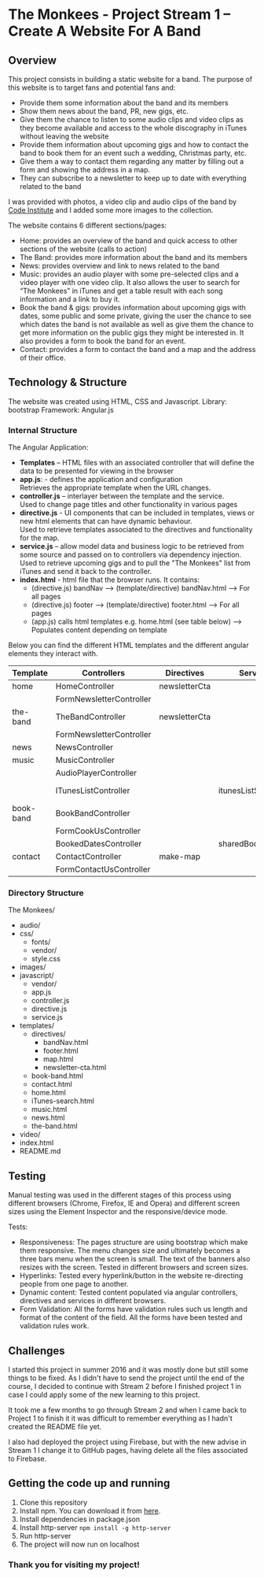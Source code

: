 # The Monkees - Project Stream 1 – Create A Website For A Band



## Overview

This project consists in building a static website for a band.
The purpose of this website is to target fans and potential fans and:
-	Provide them some information about the band and its members
-	Show them news about the band, PR, new gigs, etc.
-	Give them the chance to listen to some audio clips and video clips as they become available and access to the whole discography in iTunes without leaving the website
-	Provide them information about upcoming gigs and how to contact the band to book them for an event such a wedding, Christmas party, etc.
-	Give them a way to contact them regarding any matter by filling out a form and showing the address in a map.
-	They can subscribe to a newsletter to keep up to date with everything related to the band

I was provided with photos, a video clip and audio clips of the band by [Code Institute](https://github.com/Code-Institute-Org/project-assets) and I added some more images to the collection.

The website contains 6 different sections/pages:
-	Home: provides an overview of the band and quick access to other sections of the website (calls to action)
-	The Band: provides more information about the band and its members
-	News: provides overview and link to news related to the band
-	Music: provides an audio player with some pre-selected clips and a video player with one video clip. It also allows the user to search for “The Monkees” in iTunes and get a table result with each song information and a link to buy it.
-	Book the band & gigs: provides information about upcoming gigs with dates, some public and some private, giving the user the chance to see which dates the band is not available as well as give them the chance to get more information on the public gigs they might be interested in. It also provides a form to book the band for an event.
-	Contact: provides a form to contact the band and a map and the address of their office.


## Technology & Structure

The website was created using HTML, CSS and Javascript.
Library: bootstrap
Framework: Angular.js

### Internal Structure

The Angular Application:
- **Templates** – HTML files with an associated controller that will define the data to be presented for viewing in the browser
- **app.js**: - defines the application and configuration  
    Retrieves the appropriate template when the URL changes.    
- **controller.js** – interlayer between the template and the service.  
    Used to change page titles and other functionality in various pages
- **directive.js** -  UI components that can be included in templates, views or new html elements that can have dynamic behaviour.  
    Used to retrieve templates associated to the directives and functionality for the map. 
- **service.js** – allow model data and business logic to be retrieved from some source and passed on to controllers via dependency injection.  
    Used to retrieve upcoming gigs and to pull the "The Monkees" list from iTunes and send it back to the controller.
- **index.html** - html file that the browser runs. It contains:  
  - (directive.js) bandNav --> (template/directive) bandNav.html --> For all pages  
  - (directive.js) footer --> (template/directive) footer.html --> For all pages  
  - (app.js) calls html templates e.g. home.html  (see table below) --> Populates content depending on template

Below you can find the different HTML templates and the different angular elements they interact with.  


| Template  |  Controllers             |   Directives  | Services          |  Templates   | Templates/Directives |  
|-----------|--------------------------|---------------|-------------------|--------------|----------------------|  
| home      | HomeController           | newsletterCta |                   |              | newsletter-cta       |  
|           | FormNewsletterController |               |                   |              |                      |  
| the-band  | TheBandController        | newsletterCta |                   |              | newsletter-cta       |  
|           | FormNewsletterController |               |                   |              |                      |  
| news      | NewsController           |               |                   |              |                      |  
| music     | MusicController          |               |                   |              |                      |  
|           | AudioPlayerController    |               |                   |              |                      |  
|           | ITunesListController     |               | itunesListService | iTunes-search|                      |  
| book-band | BookBandController       |               |                   |              |                      |  
|           | FormCookUsController     |               |                   |              |                      |  
|           | BookedDatesController    |               | sharedBookedDates |              |                      |  
| contact   | ContactController        | make-map      |                   |              | map                  |  
| 	        |FormContactUsController   |               |                   |              |                      |  


### Directory Structure

The Monkees/   
- audio/  
- css/  
  - fonts/  
  - vendor/  
  - style.css  
- images/  
- javascript/  
  - vendor/  
  - app.js  
  - controller.js  
  - directive.js  
  - service.js  
- templates/  
  - directives/  
    - bandNav.html  
    - footer.html  
    - map.html  
    - newsletter-cta.html  
  - book-band.html  
  - contact.html  
  - home.html  
  - iTunes-search.html  
  - music.html  
  - news.html  
  - the-band.html  
- video/  
- index.html  
- README.md  



## Testing

Manual testing was used in the different stages of this process using different browsers (Chrome, Firefox, IE and Opera) and different screen sizes using the Element Inspector and the responsive/device mode.

Tests:
- Responsiveness: The pages structure are using bootstrap which make them responsive. The menu changes size and ultimately becomes a three bars menu when the screen is small. The text of the banners also resizes with the screen. Tested in different browsers and screen sizes.
- Hyperlinks: Tested every hyperlink/button in the website re-directing people from one page to another.
- Dynamic content: Tested content populated via angular controllers, directives and services in different browsers.
- Form Validation: All the forms have validation rules such us length and format of the content of the field. All the forms have been tested and validation rules work.


## Challenges
I started this project in summer 2016 and it was mostly done but still some things to be fixed. 
As I didn't have to send the project until the end of the course, I decided to continue with Stream 2 before I finished 
project 1 in case I could apply some of the new learning to this project.
 
It took me a few months to go through Stream 2 and when I came back to Project 1 to finish it it was difficult to 
remember everything as I hadn't created the README file yet.
 
I also had deployed the project using Firebase, but with the new advise in Stream 1 I change it to GitHub pages, having 
delete all the files associated to Firebase.

 

## Getting the code up and running

1. Clone this repository
2. Install npm. You can download it from [here](https://nodejs.org/en/).
3. Install dependencies in package.json
4. Install http-server `npm install -g http-server`
5. Run http-server
6. The project will now run on localhost

  
      

### Thank you for visiting my project!